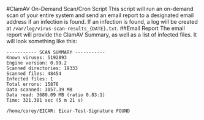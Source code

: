 #ClamAV On-Demand Scan/Cron Script
This script will run an on-demand scan of your entire system and send an email report to a designated email address if an infection is found. If an infection is found, a log will be created at `/var/log/virus-scan-results_{DATE}.txt`.
##Email Report
The email report will provide the ClamAV Summary, as well as a list of infected files. It will look something like this:

    ----------- SCAN SUMMARY -----------
    Known viruses: 5192893
    Engine version: 0.99.2
    Scanned directories: 19333
    Scanned files: 48454
    Infected files: 1
    Total errors: 15876
    Data scanned: 3057.39 MB
    Data read: 3680.09 MB (ratio 0.83:1)
    Time: 321.381 sec (5 m 21 s)
    
    /home/corey/EICAR: Eicar-Test-Signature FOUND
